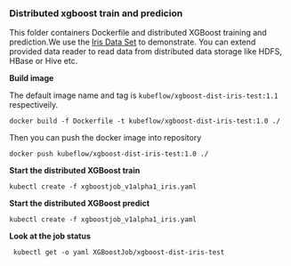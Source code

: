 ### Distributed xgboost train and predicion

This folder containers Dockerfile and distributed XGBoost training and prediction.We use the [Iris Data Set](https://archive.ics.uci.edu/ml/datasets/iris) to demonstrate. 
You can extend provided data reader to read data from distributed data storage like HDFS, HBase or Hive etc.

**Build image**

The default image name and tag is `kubeflow/xgboost-dist-iris-test:1.1` respectiveily.

```shell
docker build -f Dockerfile -t kubeflow/xgboost-dist-iris-test:1.0 ./
```

Then you can push the docker image into repository
```shell
docker push kubeflow/xgboost-dist-iris-test:1.0 ./
```

**Start the distributed XGBoost train**
```
kubectl create -f xgboostjob_v1alpha1_iris.yaml 
```

**Start the distributed XGBoost predict**
```shell
kubectl create -f xgboostjob_v1alpha1_iris.yaml
```

**Look at the job status**
```
 kubectl get -o yaml XGBoostJob/xgboost-dist-iris-test
 ```
